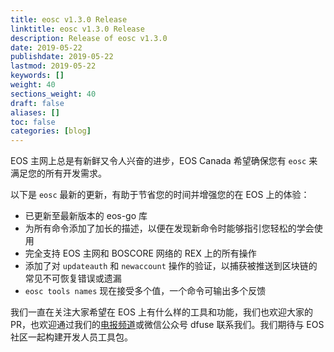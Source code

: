 ```yaml
---
title: eosc v1.3.0 Release
linktitle: eosc v1.3.0 Release
description: Release of eosc v1.3.0
date: 2019-05-22
publishdate: 2019-05-22
lastmod: 2019-05-22
keywords: []
weight: 40
sections_weight: 40
draft: false
aliases: []
toc: false
categories: [blog]
---
```


EOS 主网上总是有新鲜又令人兴奋的进步，EOS Canada 希望确保您有 `eosc` 来满足您的所有开发需求。

以下是 `eosc` 最新的更新，有助于节省您的时间并增强您的在 EOS 上的体验：

* 已更新至最新版本的 eos-go 库
* 为所有命令添加了加长的描述，以便在发现新命令时能够指引您轻松的学会使用
* 完全支持 EOS 主网和 BOSCORE 网络的 REX 上的所有操作
* 添加了对 `updateauth` 和 `newaccount` 操作的验证，以捕获被推送到区块链的常见不可恢复错误或遗漏
* `eosc tools names` 现在接受多个值，一个命令可输出多个反馈

我们一直在关注大家希望在 EOS 上有什么样的工具和功能，我们也欢迎大家的PR，也欢迎通过我们的[电报频道](https://t.me/eoscanada)或微信公众号 dfuse 联系我们。我们期待与 EOS 社区一起构建开发人员工具包。
